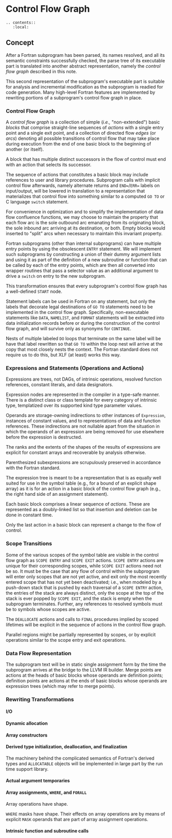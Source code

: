 <!--===- docs/ControlFlowGraph.md 
  
   Part of the LLVM Project, under the Apache License v2.0 with LLVM Exceptions.
   See https://llvm.org/LICENSE.txt for license information.
   SPDX-License-Identifier: Apache-2.0 WITH LLVM-exception
  
-->

# Control Flow Graph

```eval_rst
.. contents::
   :local:
```

## Concept
After a Fortran subprogram has been parsed, its names resolved, and all its
semantic constraints successfully checked, the parse tree of its
executable part is translated into another abstract representation,
namely the _control flow graph_ described in this note.

This second representation of the subprogram's executable part is
suitable for analysis and incremental modification as the subprogram
is readied for code generation.
Many high-level Fortran features are implemented by rewriting portions
of a subprogram's control flow graph in place.

### Control Flow Graph
A _control flow graph_ is a collection of simple (_i.e.,_ "non-extended")
basic _blocks_ that comprise straight-line sequences of _actions_ with a
single entry point and a single exit point, and a collection of
directed flow _edges_ (or _arcs_) denoting all possible transitions of
control flow that may take place during execution from the end of
one basic block to the beginning of another (or itself).

A block that has multiple distinct successors in the flow of control
must end with an action that selects its successor.

The sequence of actions that constitutes a basic block may
include references to user and library procedures.
Subprogram calls with implicit control flow afterwards, namely
alternate returns and `END=`/`ERR=` labels on input/output,
will be lowered in translation to a representation that materializes
that control flow into something similar to a computed `GO TO` or
C language `switch` statement.

For convenience in optimization and to simplify the implementation of
data flow confluence functions, we may choose to maintain the
property that each flow arc is the sole outbound arc emanating from
its originating block, the sole inbound arc arriving at its destination,
or both.
Empty blocks would inserted to "split" arcs when necessary to maintain this
invariant property.

Fortran subprograms (other than internal subprograms) can have multiple
entry points by using the obsolescent `ENTRY` statement.
We will implement such subprograms by constructing a union
of their dummy argument lists and using it as part of the definition
of a new subroutine or function that can be called by each of
the entry points, which are then all converted into wrapper routines that
pass a selector value as an additional argument to drive a `switch` on entry
to the new subprogram.

This transformation ensures that every subprogram's control
flow graph has a well-defined `START` node.

Statement labels can be used in Fortran on any statement, but only
the labels that decorate legal destinations of `GO TO` statements
need to be implemented in the control flow graph.
Specifically, non-executable statements like `DATA`, `NAMELIST`, and
`FORMAT` statements will be extracted into data initialization
records before or during the construction of the control flow
graph, and will survive only as synonyms for `CONTINUE`.

Nests of multiple labeled `DO` loops that terminate on the same
label will be have that label rewritten so that `GO TO` within
the loop nest will arrive at the copy that most closely nests
the context.
The Fortran standard does not require us to do this, but XLF
(at least) works this way.

### Expressions and Statements (Operations and Actions)
Expressions are trees, not DAGs, of intrinsic operations,
resolved function references, constant literals, and
data designators.

Expression nodes are represented in the compiler in a type-safe manner.
There is a distinct class or class template for every category of
intrinsic type, templatized over its supported kind type parameter values.

Operands are storage-owning indirections to other instances
of `Expression`, instances of constant values, and to representations
of data and function references.
These indirections are not nullable apart from the situation in which
the operands of an expression are being removed for use elsewhere before
the expression is destructed.

The ranks and the extents of the shapes of the results of expressions
are explicit for constant arrays and recoverable by analysis otherwise.

Parenthesized subexpressions are scrupulously preserved in accordance with
the Fortran standard.

The expression tree is meant to be a representation that is
as equally well suited for use in the symbol table (e.g., for
a bound of an explicit shape array) as it is for an action
in a basic block of the control flow graph (e.g., the right
hand side of an assignment statement).

Each basic block comprises a linear sequence of _actions_.
These are represented as a doubly-linked list so that insertion
and deletion can be done in constant time.

Only the last action in a basic block can represent a change
to the flow of control.

### Scope Transitions
Some of the various scopes of the symbol table are visible in the control flow
graph as `SCOPE ENTRY` and `SCOPE EXIT` actions.
`SCOPE ENTRY` actions are unique for their corresponding scopes,
while `SCOPE EXIT` actions need not be so.
It must be the case that
any flow of control within the subprogram will enter only scopes that are
not yet active, and exit only the most recently entered scope that has not
yet been deactivated; i.e., when modeled by a push-down stack that is
pushed by each traversal of a `SCOPE ENTRY` action,
the entries of the stack are always distinct, only the scope at
the top of the stack is ever popped by `SCOPE EXIT`, and the stack is empty
when the subprogram terminates.
Further, any references to resolved symbols must be to symbols whose scopes
are active.

The `DEALLOCATE` actions and calls to `FINAL` procedures implied by scoped
lifetimes will be explicit in the sequence of actions in the control flow
graph.

Parallel regions might be partially represented by scopes, or by explicit
operations similar to the scope entry and exit operations.

### Data Flow Representation
The subprogram text will be in static single assignment form by the time the
subprogram arrives at the bridge to the LLVM IR builder.
Merge points are actions at the heads of basic blocks whose operands
are definition points; definition points are actions at the ends of
basic blocks whose operands are expression trees (which may refer to
merge points).

### Rewriting Transformations

#### I/O
#### Dynamic allocation
#### Array constructors

#### Derived type initialization, deallocation, and finalization
The machinery behind the complicated semantics of Fortran's derived types
and `ALLOCATABLE` objects will be implemented in large part by the run time
support library.

#### Actual argument temporaries
#### Array assignments, `WHERE`, and `FORALL`

Array operations have shape.

`WHERE` masks have shape.
Their effects on array operations are by means of explicit `MASK` operands that
are part of array assignment operations.

#### Intrinsic function and subroutine calls
